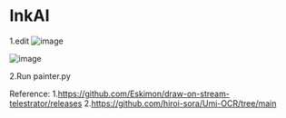 # InkAI

1.edit 
![image](https://github.com/polamaxu/InkAI/assets/107613397/7742e9e0-3ba5-4dff-8898-e5467f82f545)

![image](https://github.com/polamaxu/InkAI/assets/107613397/a767f9fe-9b31-4561-9095-f27f4bdb81ca)

2.Run painter.py

Reference:
1.https://github.com/Eskimon/draw-on-stream-telestrator/releases
2.https://github.com/hiroi-sora/Umi-OCR/tree/main
